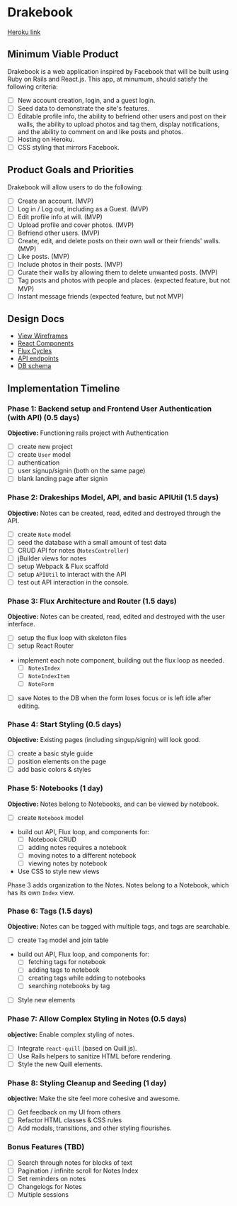 # Drakebook

[Heroku link][heroku]

[heroku]: http://thedrakebook.herokuapp.com/

## Minimum Viable Product

Drakebook is a web application inspired by Facebook that will be built using Ruby on Rails and React.js. This app, at minumum, should satisfy the following criteria:

- [ ] New account creation, login, and a guest login.
- [ ] Seed data to demonstrate the site's features.
- [ ] Editable profile info, the ability to befriend other users and post on their walls, the ability to upload photos and tag them, display notifications, and the ability to comment on and like posts and photos.
- [ ] Hosting on Heroku.
- [ ] CSS styling that mirrors Facebook.

## Product Goals and Priorities

Drakebook will allow users to do the following:

<!-- This is a Markdown checklist. Use it to keep track of your
progress. Put an x between the brackets for a checkmark: [x] -->

- [ ] Create an account. (MVP)
- [ ] Log in / Log out, including as a Guest. (MVP)
- [ ] Edit profile info at will. (MVP)
- [ ] Upload profile and cover photos. (MVP)
- [ ] Befriend other users. (MVP)
- [ ] Create, edit, and delete posts on their own wall or their friends' walls. (MVP)
- [ ] Like posts. (MVP)
- [ ] Include photos in their posts. (MVP)
- [ ] Curate their walls by allowing them to delete unwanted posts. (MVP)
- [ ] Tag posts and photos with people and places. (expected feature, but not MVP)
- [ ] Instant message friends (expected feature, but not MVP)

## Design Docs
* [View Wireframes][views]
* [React Components][components]
* [Flux Cycles][flux-cycles]
* [API endpoints][api-endpoints]
* [DB schema][schema]

[views]: ./mydocs/views.md
[components]: ./mydocs/components.md
[flux-cycles]: ./mydocs/flux-cycles.md
[api-endpoints]: ./mydocs/api-endpoints.md
[schema]: ./mydocs/schema.md

## Implementation Timeline

### Phase 1: Backend setup and Frontend User Authentication (with API) (0.5 days)

**Objective:** Functioning rails project with Authentication

- [ ] create new project
- [ ] create `User` model
- [ ] authentication
- [ ] user signup/signin (both on the same page)
- [ ] blank landing page after signin

### Phase 2: Drakeships Model, API, and basic APIUtil (1.5 days)

**Objective:** Notes can be created, read, edited and destroyed through
the API.

- [ ] create `Note` model
- [ ] seed the database with a small amount of test data
- [ ] CRUD API for notes (`NotesController`)
- [ ] jBuilder views for notes
- [ ] setup Webpack & Flux scaffold
- [ ] setup `APIUtil` to interact with the API
- [ ] test out API interaction in the console.

### Phase 3: Flux Architecture and Router (1.5 days)

**Objective:** Notes can be created, read, edited and destroyed with the
user interface.

- [ ] setup the flux loop with skeleton files
- [ ] setup React Router
- implement each note component, building out the flux loop as needed.
  - [ ] `NotesIndex`
  - [ ] `NoteIndexItem`
  - [ ] `NoteForm`
- [ ] save Notes to the DB when the form loses focus or is left idle
  after editing.

### Phase 4: Start Styling (0.5 days)

**Objective:** Existing pages (including singup/signin) will look good.

- [ ] create a basic style guide
- [ ] position elements on the page
- [ ] add basic colors & styles

### Phase 5: Notebooks (1 day)

**Objective:** Notes belong to Notebooks, and can be viewed by notebook.

- [ ] create `Notebook` model
- build out API, Flux loop, and components for:
  - [ ] Notebook CRUD
  - [ ] adding notes requires a notebook
  - [ ] moving notes to a different notebook
  - [ ] viewing notes by notebook
- Use CSS to style new views

Phase 3 adds organization to the Notes. Notes belong to a Notebook,
which has its own `Index` view.

### Phase 6: Tags (1.5 days)

**Objective:** Notes can be tagged with multiple tags, and tags are searchable.

- [ ] create `Tag` model and join table
- build out API, Flux loop, and components for:
  - [ ] fetching tags for notebook
  - [ ] adding tags to notebook
  - [ ] creating tags while adding to notebooks
  - [ ] searching notebooks by tag
- [ ] Style new elements

### Phase 7: Allow Complex Styling in Notes (0.5 days)

**objective:** Enable complex styling of notes.

- [ ] Integrate `react-quill` (based on Quill.js).
- [ ] Use Rails helpers to sanitize HTML before rendering.
- [ ] Style the new Quill elements.

### Phase 8: Styling Cleanup and Seeding (1 day)

**objective:** Make the site feel more cohesive and awesome.

- [ ] Get feedback on my UI from others
- [ ] Refactor HTML classes & CSS rules
- [ ] Add modals, transitions, and other styling flourishes.

### Bonus Features (TBD)
- [ ] Search through notes for blocks of text
- [ ] Pagination / infinite scroll for Notes Index
- [ ] Set reminders on notes
- [ ] Changelogs for Notes
- [ ] Multiple sessions

[phase-one]: ./mydocs/phases/phase1.md
[phase-two]: ./mydocs/phases/phase2.md
[phase-three]: ./mydocs/phases/phase3.md
[phase-four]: ./mydocs/phases/phase4.md
[phase-five]: ./mydocs/phases/phase5.md
